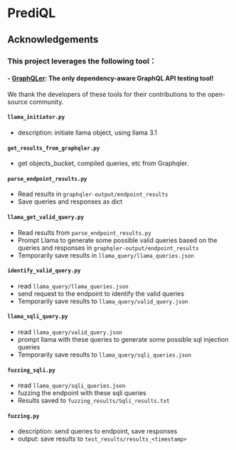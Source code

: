 # PrediQL

## Acknowledgements

### This project leverages the following tool：
#### - [GraphQLer](https://github.com/omar2535/GraphQLer): The only dependency-aware GraphQL API testing tool!

We thank the developers of these tools for their contributions to the open-source community.


#### `llama_initiator.py`
* description: initiate llama object, using llama 3.1


#### `get_results_from_graphqler.py`
* get objects_bucket, compiled queries, etc from Graphqler.


#### `parse_endpoint_results.py`
* Read results in `graphqler-output/endpoint_results`
* Save queries and responses as dict

#### `llama_get_valid_query.py`
* Read results from `parse_endpoint_results.py`
* Prompt Llama to generate some possible valid queries based on the queries and responses in `graphqler-output/endpoint_results`
* Temporarily save results in `llama_query/llama_queries.json`

#### `identify_valid_query.py`
* read `llama_query/llama_queries.json`
* send request to the endpoint to identify the valid queries
* Temporarily save results to `llama_query/valid_query.json`

#### `llama_sqli_query.py`
* read `llama_query/valid_query.json`
* prompt llama with these queries to generate some possible sql injection queries
* Temporarily save results to `llama_query/sqli_queries.json`

#### `fuzzing_sqli.py`
* read `llama_query/sqli_queries.json`
* fuzzing the endpoint with these sqli queries
* Results saved to `fuzzing_results/Sqli_results.txt`

#### `fuzzing.py`
* description: send queries to endpoint, save responses
* output: save results to `test_results/results_<timestamp>`

